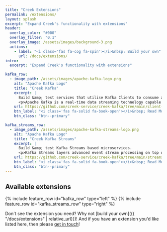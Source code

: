 ```yaml
---
title: "Creek Extensions"
permalink: /extensions/
layout: splash
excerpt: "Expand Creek's functionality with extensions"
header:
  overlay_color: "#000"
  overlay_filter: "0.1"
  overlay_image: /assets/images/background-3.png
  actions:
    - label: "<i class='fas fa-cog fa-spin'></i>&nbsp; Build your own"
      url: /docs/extensions/
intro:
  excerpt: "Expand Creek's functionality with extensions"

kafka_row:
  - image_path: /assets/images/apache-kafka-logo.png
    alt: "Apache Kafka Logo"
    title: "Creek Kafka"
    excerpt: |
      Build &amp; test services that utilise Kafka Clients to consume and produce data to and from Kafka.
      <p>Apache Kafka is a real-time data streaming technology capable of handling trillions of events per day.
    url: https://github.com/creek-service/creek-kafka/tree/main/client-extension # todo: differentiate this and the kafka link above.
    btn_label: "<i class='fas fa-solid fa-book-open'></i>&nbsp; Read More"
    btn_class: "btn--primary"

kafka_streams_row:
  - image_path: /assets/images/apache-kafka-streams-logo.png
    alt: "Apache Kafka Logo"
    title: "Creek Kafka Streams"
    excerpt: |
      Build &amp; test Kafka Streams based microservices.
      <p>Kafka Streams layers advanced event stream processing on top of Kafka.
    url: https://github.com/creek-service/creek-kafka/tree/main/streams-extension # todo: differentiate this and the kafka link above.
    btn_label: "<i class='fas fa-solid fa-book-open'></i>&nbsp; Read More"
    btn_class: "btn--primary"
---
```


## Available extensions

{% include feature_row id="kafka_row" type="left" %}
{% include feature_row id="kafka_streams_row" type="right" %}

Don't see the extension you need? Why not [build your own]({{ "/docs/extensions" | relative_url}})!
And if you have an extension you'd like listed here, then please [get in touch][serviceDiscussion]!

[serviceDiscussion]: https://github.com/creek-service/creek-service/discussions/new